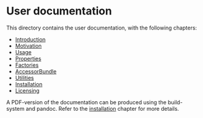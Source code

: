 User documentation
==================

This directory contains the user documentation, with the following chapters:
 * [Introduction](Introduction.md)
 * [Motivation](Motivation.md)
 * [Usage](Usage.md)
 * [Properties](Properties.md)
 * [Factories](Factories.md)
 * [AccessorBundle](AccessorBundle.md)
 * [Utilities](Utilities.md)
 * [Installation](Installation.md)
 * [Licensing](Licensing.md)

A PDF-version of the documentation can be produced using the build-system and
pandoc. Refer to the [installation](Installation.md) chapter for more details.


